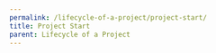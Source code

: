 ```yaml
---
permalink: /lifecycle-of-a-project/project-start/
title: Project Start
parent: Lifecycle of a Project
---
```

